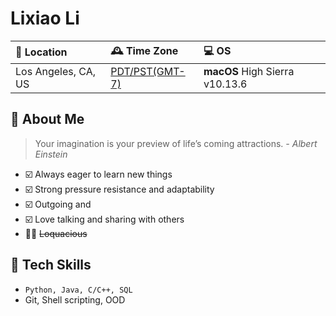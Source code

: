 # Lixiao Li

|📍 Location|🕰️ Time Zone|💻 OS|
|:------|:--------|:--|
| Los Angeles, CA, US | [PDT/PST(GMT-7)](https://www.timeanddate.com/time/zone/usa/los-angeles) | **macOS** High Sierra v10.13.6 |

## 🧠 About Me
> Your imagination is your preview of life’s coming attractions.    *- Albert Einstein*

 - ☑️ Always eager to learn new things
 - ☑️ Strong pressure resistance and adaptability
 - ☑️ Outgoing and
 - ☑️ Love talking and sharing with others
 -  🙅‍♀️ ~~Loquacious~~

## 📝 Tech Skills
- `Python, Java, C/C++, SQL`
- Git, Shell scripting, OOD
